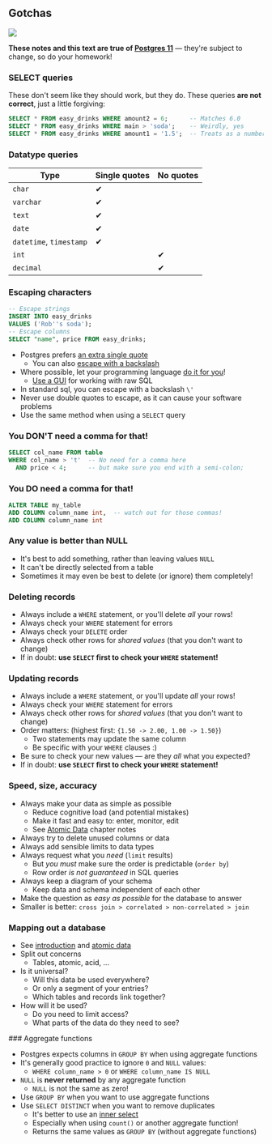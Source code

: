## Gotchas

![](./img/gotchas.jpg)

**These notes and this text are true of [Postgres 11](https://www.postgresql.org/docs/11/)** — they're subject to change, so do your homework!


### SELECT queries

These don't seem like they should work, but they do. These queries **are not correct**, just a little forgiving:

```sql
SELECT * FROM easy_drinks WHERE amount2 = 6;      -- Matches 6.0
SELECT * FROM easy_drinks WHERE main > 'soda';    -- Weirdly, yes
SELECT * FROM easy_drinks WHERE amount1 = '1.5';  -- Treats as a number
```

### Datatype queries

| Type                    | Single quotes | No quotes |
| ----------------------- | ------------- | --------- |
| `char`                  | ✔             |           |
| `varchar`               | ✔             |           |
| `text`                  | ✔             |           |
| `date`                  | ✔             |           |
| `datetime`, `timestamp` | ✔             |           |
| `int`                   |               | ✔         |
| `decimal`               |               | ✔         |


### Escaping characters

```sql
-- Escape strings
INSERT INTO easy_drinks
VALUES ('Rob''s soda');
-- Escape columns
SELECT "name", price FROM easy_drinks;
```

- Postgres prefers [an extra single quote](https://bit.ly/2xqzvKI)
    + You can also [escape with a backslash](https://bit.ly/2Rl4znu)
- Where possible, let your programming language [do it for you](https://stackoverflow.com/a/12317363)!
    + [Use a GUI](https://postgresapp.com/documentation/gui-tools.html) for working with raw SQL
- In standard sql, you can escape with a backslash `\'`
- Never use double quotes to escape, as it can cause your software problems
- Use the same method when using a `SELECT` query


### You DON'T need a comma for that!

```sql
SELECT col_name FROM table
WHERE col_name > 't'  -- No need for a comma here
  AND price < 4;      -- but make sure you end with a semi-colon;
```


### You DO need a comma for that!

```sql
ALTER TABLE my_table
ADD COLUMN column_name int,  -- watch out for those commas!
ADD COLUMN column_name int
```


### Any value is better than NULL

- It's best to add something, rather than leaving values `NULL`
- It can't be directly selected from a table
- Sometimes it may even be best to delete (or ignore) them completely!


### Deleting records

- Always include a `WHERE` statement, or you'll delete _all_ your rows!
- Always check your `WHERE` statement for errors
- Always check your `DELETE` order
- Always check other rows for _shared values_ (that you don't want to change)
- If in doubt: **use `SELECT` first to check your `WHERE` statement!**


### Updating records

- Always include a `WHERE` statement, or you'll update _all_ your rows!
- Always check your `WHERE` statement for errors
- Always check other rows for _shared values_ (that you don't want to change)
- Order matters: (highest first: `{1.50 -> 2.00, 1.00 -> 1.50}`)
    + Two statements may update the same column
    + Be specific with your `WHERE` clauses :)
- Be sure to check your new values — are they _all_ what you expected?
- If in doubt: **use `SELECT` first to check your `WHERE` statement!**


### Speed, size, accuracy

- Always make your data as simple as possible
    + Reduce cognitive load (and potential mistakes)
    + Make it fast and easy to: enter, monitor, edit
    + See [Atomic Data](#atomicdata) chapter notes
- Always try to delete unused columns or data
- Always add sensible limits to data types
- Always request what you _need_ (`limit` results)
    + But _you must_ make sure the order is predictable (`order by`)
    + Row order _is not guaranteed_ in SQL queries
- Always keep a diagram of your schema
    + Keep data and schema independent of each other
- Make the question as _easy as possible_ for the database to answer
- Smaller is better: `cross join > correlated > non-correlated > join`


### Mapping out a database

- See [introduction](#dataandtables) and [atomic data](#atomicdata)
- Split out concerns
    + Tables, atomic, acid, ...
- Is it universal?
    + Will this data be used everywhere?
    + Or only a segment of your entries?
    + Which tables and records link together?
- How will it be used?
    + Do you need to limit access?
    + What parts of the data do they need to see?



### Aggregate functions

- Postgres expects columns in `GROUP BY` when using aggregate functions
- It's generally good practice to ignore `0` and `NULL` values:
    + `WHERE column_name > 0` or `WHERE column_name IS NULL`
- `NULL` is **never returned** by any aggregate function
    + `NULL` is not the same as zero!
- Use `GROUP BY` when you want to use aggregate functions
- Use `SELECT DISTINCT` when you want to remove duplicates
    + It's better to use an [inner select](https://stackoverflow.com/a/14732410)
    + Especially when using `count()` or another aggregate function!
    + Returns the same values as `GROUP BY` (without aggregate functions)
